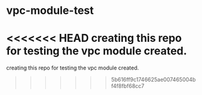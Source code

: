 # vpc-module-test
<<<<<<< HEAD
creating this repo for testing the vpc module created.
=======
creating this repo for testing the vpc module created.
>>>>>>> 5b616ff9c1746625ae007465004bf4f8fbf68cc7
